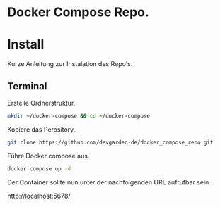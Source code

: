 # Docker Compose Repo.

# Install
Kurze Anleitung zur Instalation des Repo's.

## Terminal
Erstelle Ordnerstruktur.
``` bash
mkdir ~/docker-compose && cd ~/docker-compose
```
Kopiere das Perository.
``` bash
git clone https://github.com/devgarden-de/docker_compose_repo.git
```
Führe Docker compose aus.
``` bash
docker compose up -d 
```

Der Container sollte nun unter der nachfolgenden URL aufrufbar sein.

http://localhost:5678/